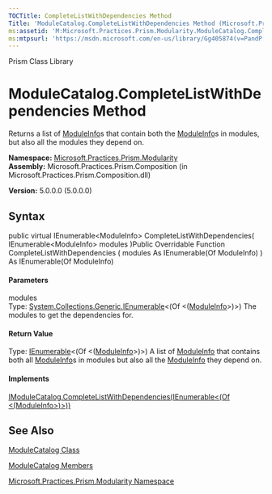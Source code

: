 ```yaml
---
TOCTitle: CompleteListWithDependencies Method
Title: 'ModuleCatalog.CompleteListWithDependencies Method (Microsoft.Practices.Prism.Modularity)'
ms:assetid: 'M:Microsoft.Practices.Prism.Modularity.ModuleCatalog.CompleteListWithDependencies(System.Collections.Generic.IEnumerable{Microsoft.Practices.Prism.Modularity.ModuleInfo})'
ms:mtpsurl: 'https://msdn.microsoft.com/en-us/library/Gg405874(v=PandP.50)'
---
```


Prism Class Library

ModuleCatalog.CompleteListWithDependencies Method
=====================================================

Returns a list of [ModuleInfo](https://msdn.microsoft.com/t:microsoft.practices.prism.modularity.moduleinfo)s that contain both the [ModuleInfo](https://msdn.microsoft.com/t:microsoft.practices.prism.modularity.moduleinfo)s in modules, but also all the modules they depend on.

**Namespace:** [Microsoft.Practices.Prism.Modularity](https://msdn.microsoft.com/n:microsoft.practices.prism.modularity)
**Assembly:** Microsoft.Practices.Prism.Composition (in Microsoft.Practices.Prism.Composition.dll)

**Version:** 5.0.0.0 (5.0.0.0)

## Syntax


<span id="syntaxToggle"></span>public virtual IEnumerable&lt;ModuleInfo&gt; CompleteListWithDependencies( IEnumerable&lt;ModuleInfo&gt; modules )Public Overridable Function CompleteListWithDependencies ( modules As IEnumerable(Of ModuleInfo) ) As IEnumerable(Of ModuleInfo)
#### Parameters

modules  
Type: [System.Collections.Generic.IEnumerable](http://msdn2.microsoft.com/en-us/library/9eekhta0)&lt;(Of &lt;([ModuleInfo](https://msdn.microsoft.com/t:microsoft.practices.prism.modularity.moduleinfo)&gt;)&gt;)
The modules to get the dependencies for.

#### Return Value

Type: [IEnumerable](http://msdn2.microsoft.com/en-us/library/9eekhta0)&lt;(Of &lt;([ModuleInfo](https://msdn.microsoft.com/t:microsoft.practices.prism.modularity.moduleinfo)&gt;)&gt;)
A list of [ModuleInfo](https://msdn.microsoft.com/t:microsoft.practices.prism.modularity.moduleinfo) that contains both all [ModuleInfo](https://msdn.microsoft.com/t:microsoft.practices.prism.modularity.moduleinfo)s in modules but also all the [ModuleInfo](https://msdn.microsoft.com/t:microsoft.practices.prism.modularity.moduleinfo) they depend on.
#### Implements

[IModuleCatalog.CompleteListWithDependencies(IEnumerable&lt;(Of &lt;(ModuleInfo&gt;)&gt;))](https://msdn.microsoft.com/m:microsoft.practices.prism.modularity.imodulecatalog.completelistwithdependencies(system.collections.generic.ienumerable%7bmicrosoft.practices.prism.modularity.moduleinfo%7d))

See Also
--------


[ModuleCatalog Class](https://msdn.microsoft.com/t:microsoft.practices.prism.modularity.modulecatalog)

[ModuleCatalog Members](https://msdn.microsoft.com/allmembers.t:microsoft.practices.prism.modularity.modulecatalog)

[Microsoft.Practices.Prism.Modularity Namespace](https://msdn.microsoft.com/n:microsoft.practices.prism.modularity)

